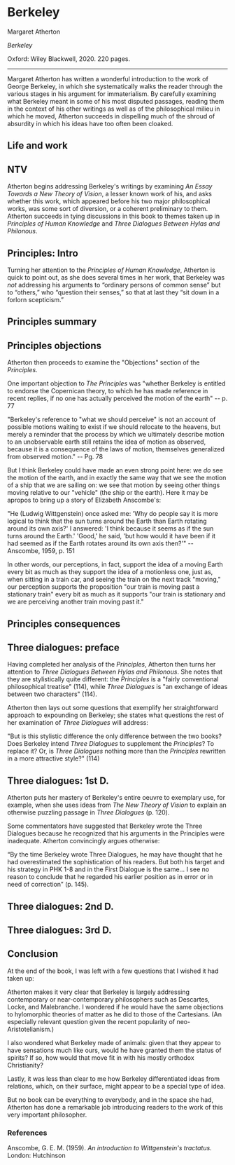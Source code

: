 Berkeley
==========================================================

Margaret Atherton

*Berkeley*

Oxford: Wiley Blackwell, 2020. 220 pages.

---

Margaret Atherton has written a wonderful introduction to the 
work of George Berkeley, in which she systematically walks the reader through
the various stages in his argument for immaterialism. By carefully examining
what Berkeley meant in some of his most disputed passages, reading them in the
context of his other writings as well as of the philosophical milieu in which
he moved, Atherton succeeds in dispelling much of the shroud of absurdity
in which his ideas have too often been cloaked.

## Life and work



## NTV

Atherton begins addressing Berkeley's writings by examining *An Essay Towards a
New Theory of Vision*, a lesser known work of his, and asks whether this work,
which appeared before his two major philosophical works, was some sort of
diversion, or a coherent preliminary to them. Atherton succeeds in
tying discussions in this book to themes taken up in *Principles of Human
Knowledge* and *Three Dialogues Between Hylas and Philonous*.




## Principles: Intro

Turning her attention to the *Principles of Human Knowledge*, Atherton is quick
to point out, as she does several times in her work, that Berkeley was *not*
addressing his arguments to “ordinary persons of common sense” but to “others,”
who “question their senses,” so that at last they “sit down in a forlorn
scepticism.”



## Principles summary


## Principles objections

Atherton then proceeds to examine the "Objections" section of the *Principles*.

One important objection to *The Principles* was "whether Berkeley is entitled to endorse
the Copernican theory, to which he has made reference in recent replies, if no
one has actually perceived the motion of the earth" -- p. 77

"Berkeley's reference to "what we should perceive" is not an account of possible
motions waiting to exist if we should relocate to the heavens, but merely a
reminder that the process by which we ultimately describe motion to an
unobservable earth still retains the idea of motion as observed, because it is
a consequence of the laws of motion, themselves generalized from observed
motion." -- Pg. 78

But I think Berkeley could have made an even strong point here: we *do*
see the motion of the earth, and in exactly the same way that we see the motion
of a ship that we are sailing on: we see that motion by seeing other things
moving relative to our "vehicle" (the ship or the earth). Here it may be
apropos to bring up a story of Elizabeth Anscombe's:

"He (Ludwig Wittgenstein) once asked me: 'Why do people say it is more logical
to think that the sun turns around the Earth than Earth rotating around its own
axis?' I answered: 'I think because it seems as if the sun turns around the
Earth.' 'Good,' he said, 'but how would it have been if it had seemed as if the
Earth rotates around its own axis then?'"
-- Anscombe, 1959, p. 151

In other words, our perceptions, in fact, support the idea of a moving Earth
every bit as much as they support the idea of a motionless one, just as, when
sitting in a train car, and seeing the train on the next track "moving," our
perception supports the proposition "our train is moving past a stationary
train" every bit as much as it supports "our train is stationary and we are
perceiving another train moving past it."

## Principles consequences


## Three dialogues: preface

Having completed her analysis of the *Principles*,
Atherton then turns her attention to *Three Dialogues Between Hylas and
Philonous*. She notes that they are stylistically quite different: the
*Principles* is a "fairly conventional philosophical treatise" (114), while
*Three Dialogues* is "an exchange of ideas between two characters" (114).

Atherton then lays out some questions that exemplify her straightforward
approach to expounding on Berkeley; she states what questions the rest of her
examination of *Three Dialogues* will address:

"But is this stylistic difference the only difference between the two books?
Does Berkeley intend *Three Dialogues* to supplement the *Principles*? To
replace it? Or, is *Three Dialogues* nothing more than the *Principles*
rewritten in a more attractive style?" (114)

## Three dialogues: 1st D.

Atherton puts her mastery of Berkeley's entire oeuvre to exemplary use, for
example, when she uses ideas from *The New Theory of Vision* to explain an
otherwise puzzling passage in *Three Dialogues* (p. 120).


Some commentators have suggested that Berkeley wrote the Three Dialogues
because he recognized that his arguments in the Principles were inadequate.
Atherton convincingly argues otherwise:

“By the time Berkeley wrote Three Dialogues, he may have thought that he had
overestimated the sophistication of his readers. But both his target and his
strategy in PHK 1-8 and in the First Dialogue is the same… I see no reason to
conclude that he regarded his earlier position as in error or in need of
correction” (p. 145).

## Three dialogues: 2nd D.


## Three dialogues: 3rd D.



## Conclusion

At the end of the book, I was left with a few questions that I wished it had taken up:

Atherton makes it very clear that Berkeley is largely addressing contemporary
or near-contemporary philosophers such as Descartes, Locke, and Malebranche. I
wondered if he would have the same objections to hylomorphic theories of matter
as he did to those of the Cartesians. (An especially relevant question given
the recent popularity of neo-Aristotelianism.)

I also wondered what Berkeley made of animals: given that they appear to have
sensations much like ours, would he have granted them the status of spirits? If
so, how would that move fit in with his mostly orthodox Christianity?


Lastly, it was less than clear to me how Berkeley differentiated ideas from
relations, which, on their surface, might appear to be a special type of idea.

But no book can be everything to everybody, and in the space she had, Atherton
has done a remarkable job introducing readers to the work of this very
important philosopher.


### References

Anscombe, G. E. M. (1959).
*An introduction to Wittgenstein's tractatus*.
London: Hutchinson 
